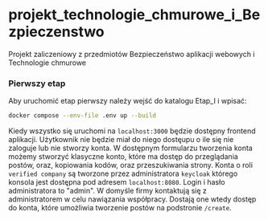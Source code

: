 # projekt_technologie_chmurowe_i_Bezpieczenstwo

Projekt zaliczeniowy z przedmiotów Bezpieczeństwo aplikacji webowych i Technologie chmurowe

### Pierwszy etap

Aby uruchomić etap pierwszy należy wejść do katalogu Etap_I i wpisać:

```bash
docker compose --env-file .env up --build
```

Kiedy wszystko się uruchomi na `localhost:3000` będzie dostępny frontend aplikacji. Użytkownik nie będzie miał do niego dostęupu o ile się nie zaloguje lub nie stworzy konta. W dostępnym formularzu tworzenia konta możemy stworzyć klasyczne konto, które ma dostęp do przeglądania postów, oraz, kopiowania kodów, oraz przeszukiwania strony. Konta o roli `verified company` są tworzone przez administratora `keycloak` którego konsola jest dostępna pod adresem `localhost:8080`. Login i hasło administratora to "admin". W domyśle firmy kontaktują się z administratorem w celu nawiązania współpracy. Dostają one wtedy dostęp do konta, które umożliwia tworzenie postów na podstronie `/create`.
